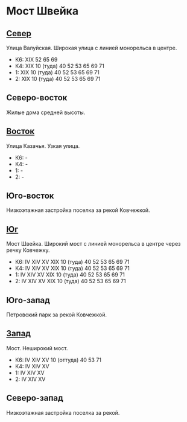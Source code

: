 # Мост Швейка

## [Север](./10405065.md)

Улица Валуйская.
Широкая улица с линией монорельса в центре.

* K6:   XIX
        52  65  69
* K4:   XIX
        10 (туда)   40  52  53  65  69  71
* 1:    XIX
        10 (туда)   40  52  53  65  69  71
* 2:    XIX
        10 (туда)   40  52  53  65  69  71

## Северо-восток

Жилые дома средней высоты.

## [Восток](./10410075.md)

Улица Казачья.
Узкая улица.

* K6:   -
* K4:   -
* 1:    -
* 2:    -

## Юго-восток

Низкоэтажная застройка поселка за рекой Ковчежкой.

## [Юг](./10400080.md)

Мост Швейка.
Широкий мост с линией монорельса в центре  через речку Ковчежку.

* K6:   IV  XIV XV  XIX
        10 (туда)   40  52  53  65  69  71
* K4:   IV  XIV XV  XIX
        10 (туда)   40  52  53  65  69  71
* 1:    IV  XIV XV  XIX
        10 (туда)   40  52  53  65  69  71
* 2:    IV  XIV XV  XIX
        10 (туда)   40  52  53  65  69  71

## Юго-запад

Петровский парк за рекой Ковчежкой.

## [Запад](./10395070.md)

Мост.
Неширокий мост.

* K6:   IV  XIV XV
        10 (оттуда) 40  53  71
* K4:   IV  XIV XV
* 1:    IV  XIV XV
* 2:    IV  XIV XV

## Северо-запад

Низкоэтажная застройка поселка за рекой.
